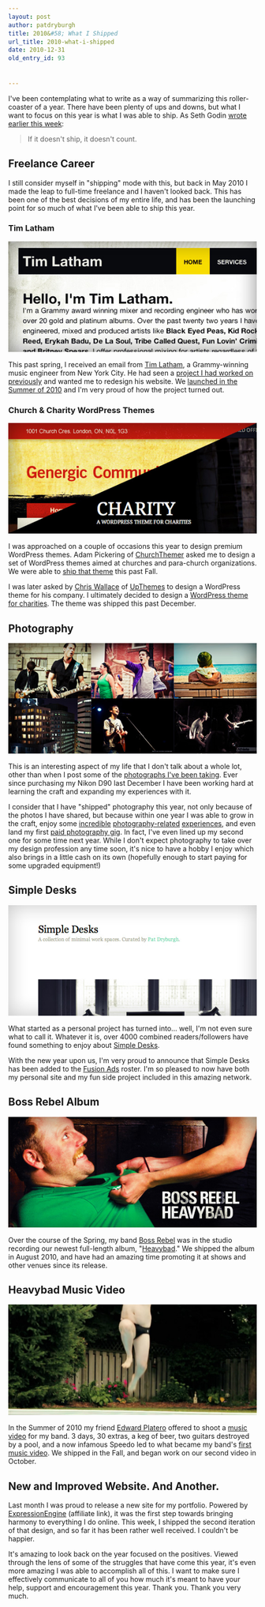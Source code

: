 ```yaml
---
layout: post
author: patdryburgh
title: 2010&#58; What I Shipped
url_title: 2010-what-i-shipped
date: 2010-12-31
old_entry_id: 93


---
```


I've been contemplating what to write as a way of summarizing this roller-coaster of a year. There have been plenty of ups and downs, but what I want to focus on this year is what I was able to ship. As Seth Godin [wrote earlier this week](http://sethgodin.typepad.com/seths_blog/2010/12/yearinreview.html):

>If it doesn't ship, it doesn't count.

## Freelance Career

I still consider myself in "shipping" mode with this, but back in May 2010 I made the leap to full-time freelance and I haven't looked back. This has been one of the best decisions of my entire life, and has been the launching point for so much of what I've been able to ship this year.

### Tim Latham

<img src="/images/uploads/timlatham_post.jpg" alt="Tim Latham" />

This past spring, I received an email from [Tim Latham](http://protools-mixing.com), a Grammy-winning music engineer from New York City. He had seen a [project I had worked on previously](http://patdryburgh.com/work/project/feedback-audio) and wanted me to redesign his website. We [launched in the Summer of 2010](http://protools-mixing.com) and I'm very proud of how the project turned out.

### Church & Charity WordPress Themes

<img src="/images/uploads/wpthemes.jpg" alt="WordPress Themes" />

I was approached on a couple of occasions this year to design premium WordPress themes. Adam Pickering of [ChurchThemer](http://churchthemer.com/) asked me to design a set of WordPress themes aimed at churches and para-church organizations. We were able to [ship that theme](http://churchthemer.com/) this past Fall.

I was later asked by [Chris Wallace](http://chris-wallace.com) of [UpThemes](http://upthemes.com) to design a WordPress theme for his company. I ultimately decided to design a [WordPress theme for charities](http://upthemes.com/themes/charity-theme/). The theme was shipped this past December.

## Photography

<img src="/images/uploads/photography.jpg" alt="Photography" />

This is an interesting aspect of my life that I don't talk about a whole lot, other than when I post some of the [photographs I've been taking](http://patdryburgh.com). Ever since purchasing my Nikon D90 last December I have been working hard at learning the craft and expanding my experiences with it.

I consider that I have "shipped" photography this year, not only because of the photos I have shared, but because within one year I was able to grow in the craft, enjoy some [incredible](http://patdryburgh.com/blog/montreal-easter-2010) [photography-related](http://patdryburgh.com/blog/flashmob-in-stratford-ontario) [experiences](http://patdryburgh.com/blog/joel-geleynse-music-video-shoot), and even land my first [paid photography gig](http://www.flickr.com/photos/patdryburgh/5303650343/). In fact, I've even lined up my second one for some time next year. While I don't expect photography to take over my design profession any time soon, it's nice to have a hobby I enjoy which also brings in a little cash on its own (hopefully enough to start paying for some upgraded equipment!)

## Simple Desks

<img src="/images/uploads/simpledesks.jpg" alt="Simple Desks" />

What started as a personal project has turned into… well, I'm not even sure what to call it. Whatever it is, over 4000 combined readers/followers have found something to enjoy about [Simple Desks](http://simpledesks.tumblr.com/).

With the new year upon us, I'm very proud to announce that Simple Desks has been added to the [Fusion Ads](http://fusionads.net) roster. I'm so pleased to now have both my personal site and my fun side project included in this amazing network.

## Boss Rebel Album

<img src="/images/uploads/heavybad_ac.jpg" alt="Boss Rebel Album" />

Over the course of the Spring, my band [Boss Rebel](http://bossrebel.com) was in the studio recording our newest full-length album, "[Heavybad](http://itunes.apple.com/album/heavybad/id389368089)." We shipped the album in August 2010, and have had an amazing time promoting it at shows and other venues since its release.

## Heavybad Music Video

<img src="/images/uploads/heavybad_vid.jpg" alt="Heavybad Music Video" />

In the Summer of 2010 my friend [Edward Platero](http://edwardplatero.com/) offered to shoot a [music video](http://vimeo.com/15709780) for my band. 3 days, 30 extras, a keg of beer, two guitars destroyed by a pool, and a now infamous Speedo led to what became my band's [first music video](http://vimeo.com/15709780). We shipped in the Fall, and began work on our second video in October.

## New and Improved Website. And Another.

Last month I was proud to release a new site for my portfolio. Powered by [ExpressionEngine](http://www.expressionengine.com/index.php?affiliate=patdryburgh) <span class="affl">(affiliate link)</span>, it was the first step towards bringing harmony to everything I do online. This week, I shipped the second iteration of that design, and so far it has been rather well received. I couldn't be happier.

It's amazing to look back on the year focused on the positives. Viewed through the lens of some of the struggles that have come this year, it's even more amazing I was able to accomplish all of this. I want to make sure I effectively communicate to all of you how much it's meant to have your help, support and encouragement this year. Thank you. Thank you very much.